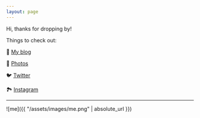 ```yaml
---
layout: page
---
```

Hi, thanks for dropping by!

Things to check out:

📝 [My blog](https://www.humanboring.net)

📸 [Photos](https://photo.humanboring.net)

🐦 [Twitter](https://twitter.com/hamblinpyke)

🏞 [Instagram](https://www.instagram.com/qakgob)

---
![me]({{ "/assets/images/me.png" | absolute_url }})